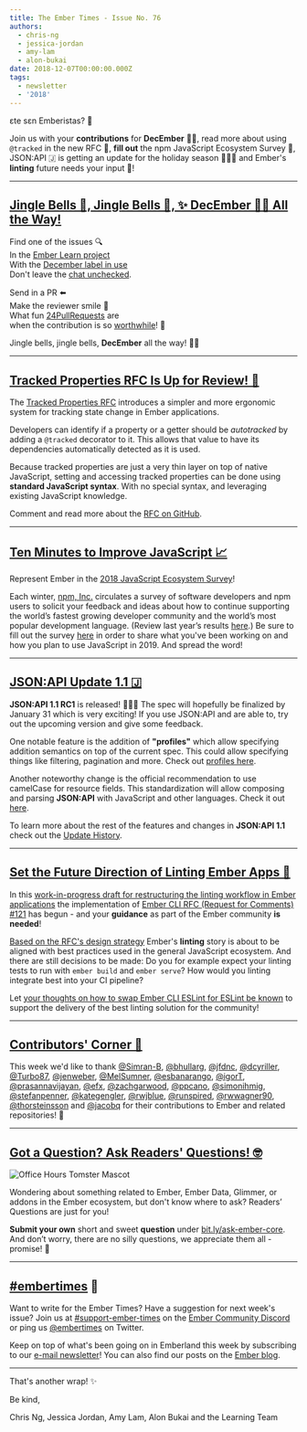 ```yaml
---
title: The Ember Times - Issue No. 76
authors:
  - chris-ng
  - jessica-jordan
  - amy-lam
  - alon-bukai
date: 2018-12-07T00:00:00.000Z
tags:
  - newsletter
  - '2018'
---
```



εte sεn Emberistas? 🐹

Join us with your **contributions** for **DecEmber** 🐹🎄, read more about using `@tracked` in the new RFC 👣, **fill out** the npm JavaScript Ecosystem Survey 📝, JSON:API 🇯 is getting an update for the holiday season 🎉🎊🎈 and Ember's **linting** future needs your input 💬!

<!-- READMORE -->

---

## [Jingle Bells 🔔, Jingle Bells 🔔, ✨ DecEmber 🐹🎄 All the Way!](https://www.emberjs.com/blog/2018/11/29/december-event.html)

Find one of the issues 🔍 <br>
In the [Ember Learn project](https://github.com/ember-learn) <br>
With the [December label in use](https://help-wanted.emberjs.com/learning?label=DecEmber) <br>
Don't leave the [chat unchecked](https://discordapp.com/channels/480462759797063690/517914929261576212).

Send in a PR ⬅️<br>
Make the reviewer smile 🙂 <br>
What fun [24PullRequests](https://24pullrequests.com/) are <br>
when the contribution is so [worthwhile](https://www.emberjs.com/blog/2018/11/29/december-event.html)! 🐹

Jingle bells, jingle bells, **DecEmber** all the way! 🐹🎄

---

## [Tracked Properties RFC Is Up for Review! 👣](https://github.com/emberjs/rfcs/pull/410)

The [Tracked Properties RFC](https://github.com/emberjs/rfcs/blob/be351b059f08ac0fe709bc7697860d5064717a7f/text/0000-tracked-properties.md) introduces a simpler and more ergonomic system for tracking state change in Ember applications.

Developers can identify if a property or a getter should be _autotracked_  by adding a `@tracked` decorator to it. This allows that value to have its dependencies automatically detected as it is used.

<!--alex ignore special-->
Because tracked properties are just a very thin layer on top of native JavaScript, setting and accessing tracked properties can be done using **standard JavaScript syntax**. With no special syntax, and leveraging existing JavaScript knowledge.

Comment and read more about the [RFC on GitHub](https://github.com/emberjs/rfcs/pull/410).

---

## [Ten Minutes to Improve JavaScript 📈](https://www.npmjs.com/2018-javascript-ecosystem-survey)

Represent Ember in the [2018 JavaScript Ecosystem Survey](https://www.npmjs.com/2018-javascript-ecosystem-survey)!

Each winter, [npm, Inc.](https://www.npmjs.com/) circulates a survey of software developers and npm users to solicit your feedback and ideas about how to continue supporting the world’s fastest growing developer community and the world’s most popular development language. (Review last year’s results [here](https://www.npmjs.com/npm/state-of-javascript-frameworks-2017-part-1).) Be sure to fill out the survey [here](https://www.npmjs.com/2018-javascript-ecosystem-survey) in order to share what you've been working on and how you plan to use JavaScript in 2019. And spread the word!

---



## [JSON:API Update 1.1 🇯](https://twitter.com/jsonapi/status/1069593631365959680)

**JSON:API 1.1 RC1** is released! 🎉🎊🎈 The spec will hopefully be finalized by January 31 which is very exciting! If you use JSON:API and are able to, try out the upcoming version and give some feedback.

One notable feature is the addition of **"profiles"** which allow specifying addition semantics on top of the current spec. This could allow specifying things like filtering, pagination and more. Check out [profiles here](https://jsonapi.org/extensions/).

Another noteworthy change is the official recommendation to use camelCase for resource fields. This standardization will allow composing and parsing **JSON:API** with JavaScript and other languages. Check it out [here](https://jsonapi.org/recommendations/#naming).

To learn more about the rest of the features and changes in **JSON:API 1.1** check out the [Update History](https://jsonapi.org/#update-history).

---

## [Set the Future Direction of Linting Ember Apps 📝](https://github.com/ember-cli/ember-cli/pull/8219)

In this [work-in-progress draft for restructuring the linting workflow in Ember applications](https://github.com/ember-cli/ember-cli/pull/8219) the implementation of
[Ember CLI RFC (Request for Comments) #121](https://github.com/ember-cli/rfcs/pull/121) has begun -
and your **guidance** as part of the Ember community **is needed**!

[Based on the RFC's design strategy](https://github.com/sangm/rfcs/blob/master/active/0000-remove-ember-cli-eslint.md#detailed-design) Ember's **linting** story is about to be aligned with best practices used in the general JavaScript ecosystem.
And there are still decisions to be made: Do you for example expect your linting tests to run
with `ember build` and `ember serve`? How would you linting integrate best into your CI pipeline?

Let [your thoughts on how to swap Ember CLI ESLint for ESLint be known](https://github.com/ember-cli/ember-cli/pull/8219) to support the delivery of the best linting solution for the community!

---

## [Contributors' Corner 👏](https://guides.emberjs.com/release/contributing/repositories/)

<p>This week we'd like to thank <a href="https://github.com/Simran-B" target="gh-user">@Simran-B</a>, <a href="https://github.com/bhullarg" target="gh-user">@bhullarg</a>, <a href="https://github.com/jfdnc" target="gh-user">@jfdnc</a>, <a href="https://github.com/dcyriller" target="gh-user">@dcyriller</a>, <a href="https://github.com/Turbo87" target="gh-user">@Turbo87</a>, <a href="https://github.com/jenweber" target="gh-user">@jenweber</a>, <a href="https://github.com/MelSumner" target="gh-user">@MelSumner</a>, <a href="https://github.com/esbanarango" target="gh-user">@esbanarango</a>, <a href="https://github.com/igorT" target="gh-user">@igorT</a>, <a href="https://github.com/prasannavijayan" target="gh-user">@prasannavijayan</a>, <a href="https://github.com/efx" target="gh-user">@efx</a>, <a href="https://github.com/zachgarwood" target="gh-user">@zachgarwood</a>, <a href="https://github.com/ppcano" target="gh-user">@ppcano</a>, <a href="https://github.com/simonihmig" target="gh-user">@simonihmig</a>, <a href="https://github.com/stefanpenner" target="gh-user">@stefanpenner</a>, <a href="https://github.com/kategengler" target="gh-user">@kategengler</a>, <a href="https://github.com/rwjblue" target="gh-user">@rwjblue</a>, <a href="https://github.com/runspired" target="gh-user">@runspired</a>, <a href="https://github.com/rwwagner90" target="gh-user">@rwwagner90</a>, <a href="https://github.com/thorsteinsson" target="gh-user">@thorsteinsson</a> and <a href="https://github.com/jacobq" target="gh-user">@jacobq</a> for their contributions to Ember and related repositories! 💖</p>

---

## [Got a Question? Ask Readers' Questions! 🤓](https://docs.google.com/forms/d/e/1FAIpQLScqu7Lw_9cIkRtAiXKitgkAo4xX_pV1pdCfMJgIr6Py1V-9Og/viewform)

<div class="blog-row">
  <img class="float-right small transparent padded" alt="Office Hours Tomster Mascot" title="Readers' Questions" src="/images/tomsters/officehours.png" />

  <p>Wondering about something related to Ember, Ember Data, Glimmer, or addons in the Ember ecosystem, but don't know where to ask? Readers’ Questions are just for you!</p>

<p><strong>Submit your own</strong> short and sweet <strong>question</strong> under <a href="https://bit.ly/ask-ember-core" target="rq">bit.ly/ask-ember-core</a>. And don’t worry, there are no silly questions, we appreciate them all - promise! 🤞</p>

</div>

---

## [#embertimes](https://emberjs.com/blog/tags/newsletter.html) 📰

Want to write for the Ember Times? Have a suggestion for next week's issue? Join us at [#support-ember-times](https://discordapp.com/channels/480462759797063690/485450546887786506) on the [Ember Community Discord](https://discordapp.com/invite/zT3asNS) or ping us [@embertimes](https://twitter.com/embertimes) on Twitter.

Keep on top of what's been going on in Emberland this week by subscribing to our [e-mail newsletter](https://the-emberjs-times.ongoodbits.com/)! You can also find our posts on the [Ember blog](https://emberjs.com/blog/tags/newsletter.html).

---

That's another wrap! ✨

Be kind,

Chris Ng, Jessica Jordan, Amy Lam, Alon Bukai and the Learning Team
